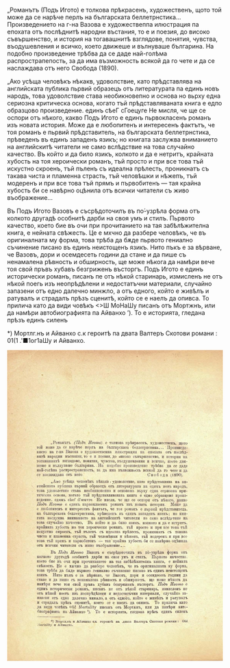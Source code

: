 ﻿„Романътъ (Подъ Игото) е толкова прѣкрасенъ, художественъ, щото той може да се нарѣче перлъ на българската беллетрнстика... Произведението на г-на Вазова е художествеппа илюстрация па епохата отъ послѣднитѣ народни въстания, то е и поезия, до високо съвършенство, и история на тогавашнитѣ взглядове, понятия, чувства, въодушевления и всичко, което движеше и вълнуваше българина. На подобно произведение трѣбва да се даде най-голѣма распрострапепость, за да има възможность всякой да го чете и да се наслаждава отъ него	Свобода (1890).

„Ако усѣща человѣкъ нѣкакв, удоволствие, като прѣдставлява на английската публика пьрвий образецъ отъ литературата па единъ новъ народъ, това удоволствие става необикновепно и основа но вьрху една сериозна критическа основа, когато тъй прѣдставляваната книга е едпо образцово произведение. единъ сѣеГ сГоецуге Не мисля, че ще се оспори отъ нѣкого, какво Подъ Игото е единъ пьрвокласенъ романъ изъ новата история. Може да е любопитенъ и интересенъ фактътъ, че тоя романъ е пьрвий прѣдставитель, на българската беллетрнстика, прѣведенъ въ единъ западенъ язикъ; но книгата заслужва вниманието на английскитѣ читатели не само вслѣдствие на това случайно качество. Въ който и да било язикъ, колкото и да е нетритъ, крайната хубость на тоя хероически романъ, тъй просто и при все това тъй искустно скроенъ, тъй пъленъ съ идеална прѣлесть, проникнатъ съ такава чиста и пламенна страсть, тъй человѣшки и нѣжепъ, тъй модеренъ и при все това тъй прямъ и първобитенъ — тая крайна хубость би се навѣрно оцѣнила отъ всички читатели съ живо въображение...

Въ Подъ Игото Вазовъ е съсрѣдоточилъ въ по́-узрѣла форма отъ колкото другадѣ особнитѣ дарби на своя умъ и стилъ. Пьрвото качество, което бие въ очи при прочитанието на тая забѣлѣжителна книга, е нейната свѣжесть. Це е мхчно да разбере человѣкъ, че въ оригиналната му форма, това трѣба да бѫде пьрвото гениално съчинение писано въ единъ неистощенъ язикъ. Нито пъкъ е за вѣрване, че Вазовъ, дори и осемдесеть години да стане и да пише съ ненамалена рѣвность и обширность, ще може нѣкога да намѣри вече тоя свой пръвъ хубавъ безгриженъ въсторгъ. Подъ Игото е единъ исторически романъ, писанъ пе отъ нѣкой старинарь, измисленъ не отъ нѣкой поегь изъ неопрѣдѣлени и недостатъчни материали, случайно запазени отъ едно далечно минжло, а отъ едного, който е живѣлъ и ратувалъ и страдалъ прѣзъ сценитѣ, който се е наелъ да опивса. То прилича като да види човѣкъ <>Ш МоНаШу писанъ отъ Мортжнъ, или да намѣри автобиографията па Айванхо ’). То е историята, гледана прѣзъ единъ силенъ

*) Мортлг.нъ и Айванхо с.к героитѣ па двата Валтеръ Скотови романи : 01(1 .'■1ог1аШу и Айванхо.

![original](../images/562.jpg)

